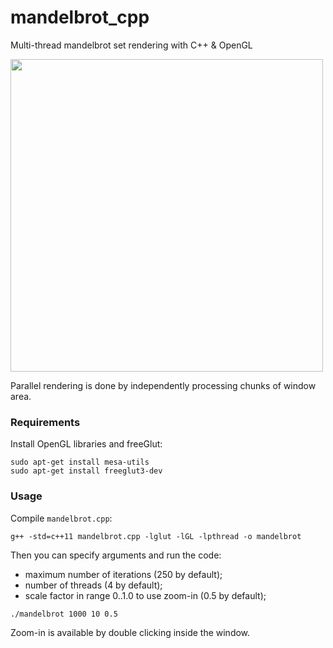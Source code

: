 # mandelbrot_cpp
Multi-thread mandelbrot set rendering with C++ &amp; OpenGL  

<img src="https://github.com/gasparian/mandelbrot_cpp/blob/master/pics/animation.gif" height=500>  

Parallel rendering is done by independently processing chunks of window area.

### Requirements
Install OpenGL libraries and freeGlut:
```
sudo apt-get install mesa-utils
sudo apt-get install freeglut3-dev
```

### Usage
Compile `mandelbrot.cpp`:
```
g++ -std=c++11 mandelbrot.cpp -lglut -lGL -lpthread -o mandelbrot
```

Then you can specify arguments and run the code:
- maximum number of iterations (250 by default);  
- number of threads (4 by default);  
- scale factor in range 0..1.0 to use zoom-in (0.5 by default);  
```
./mandelbrot 1000 10 0.5
```  

Zoom-in is available by double clicking inside the window.
